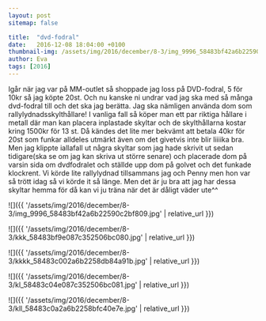 ```yaml
---
layout: post
sitemap: false

title:  "dvd-fodral"
date:   2016-12-08 18:04:00 +0100
thumbnail-img: /assets/img/2016/december/8-3/img_9996_58483bf42a6b22590c2bf809.jpg
author: Eva
tags: [2016]
---
```


Igår när jag var på MM-outlet så shoppade jag loss på DVD-fodral, 5 för 10kr så jag köpte 20st. Och nu kanske ni undrar vad jag ska med så många dvd-fodral till och det ska jag berätta. Jag ska nämligen använda dom som rallylydnadsskylthållare! I vanliga fall så köper man ett par riktiga hållare i metall där man kan placera inplastade skyltar och de skylthållarna kostar kring 1500kr för 13 st. Då kändes det lite mer bekvämt att betala 40kr för 20st som funkar alldeles utmärkt även om det givetvis inte blir liiiika bra. Men jag klippte iallafall ut några skyltar som jag hade skrivit ut sedan tidigare(ska se om jag kan skriva ut större senare) och placerade dom på varsin sida om dvdfodralet och ställde upp dom på golvet och det funkade klockrent. Vi körde lite rallylydnad tillsammans jag och Penny men hon var så trött idag så vi körde it så länge. Men det är ju bra att jag har dessa skyltar hemma för då kan vi ju träna när det är dåligt väder ute^^

![]({{ '/assets/img/2016/december/8-3/img_9996_58483bf42a6b22590c2bf809.jpg'  | relative_url }})

![]({{ '/assets/img/2016/december/8-3/kkk_58483bf9e087c352506bc080.jpg'  | relative_url }})

![]({{ '/assets/img/2016/december/8-3/kkkk_58483c002a6b2258db84a91b.jpg'  | relative_url }})

![]({{ '/assets/img/2016/december/8-3/kl_58483c04e087c352506bc081.jpg'  | relative_url }})

![]({{ '/assets/img/2016/december/8-3/kll_58483c0a2a6b2258bfc40e7e.jpg'  | relative_url }})

